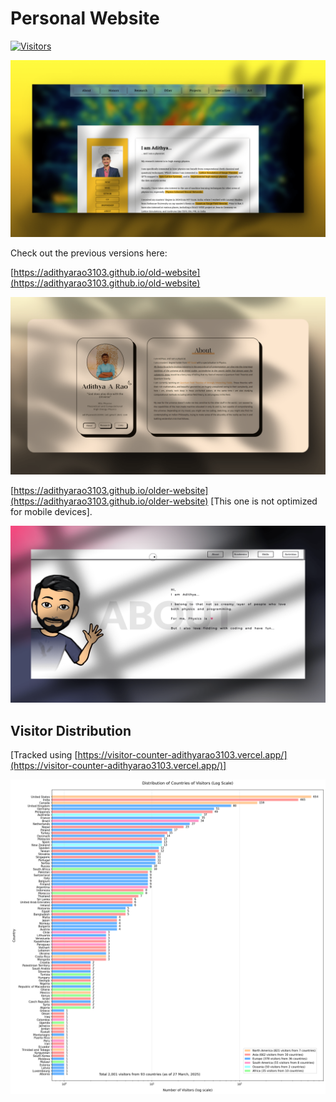 # Personal Website

[![Visitors](https://visitor-counter-adithyarao3103.vercel.app/show?name=website&theme=default&tb=000000&cb=f8bf2b&cf=000000&text=Visitors%20since%2018-10-24)](https://visitor-counter-adithyarao3103.vercel.app)

![ss](ss.png)


Check out the previous versions here:

[https://adithyarao3103.github.io/old-website](https://adithyarao3103.github.io/old-website)

![ss-old](ss-old.png)

[https://adithyarao3103.github.io/older-website](https://adithyarao3103.github.io/older-website) [This one is not optimized for mobile devices].

![ss-older](ss-older.png)

## Visitor Distribution 

[Tracked using [https://visitor-counter-adithyarao3103.vercel.app/](https://visitor-counter-adithyarao3103.vercel.app/)]

![visitors](visitors/country_distribution.png)